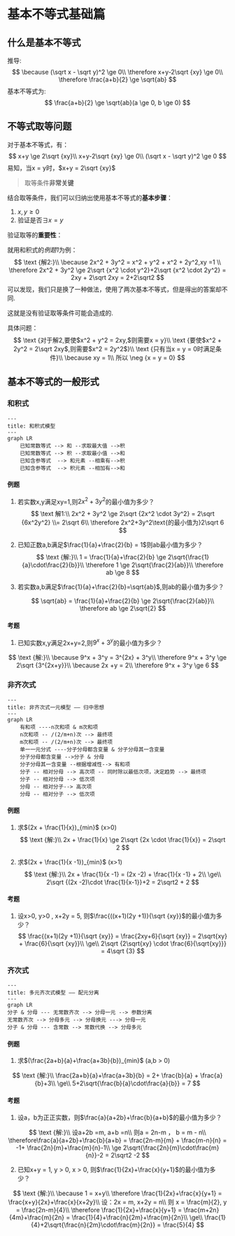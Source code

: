 # 基本不等式基础篇

## 什么是基本不等式

推导:
$$
\because (\sqrt x - \sqrt y)^2 \ge 0\\
\therefore x+y-2\sqrt {xy} \ge 0\\
\therefore \frac{a+b}{2} \ge \sqrt{ab}
$$
基本不等式为:
$$
\frac{a+b}{2} \ge \sqrt{ab}(a \ge 0, b \ge 0)
$$

## 不等式取等问题

对于基本不等式，有：
$$
x+y \ge 2\sqrt {xy}\\
x+y-2\sqrt {xy} \ge 0\\
(\sqrt x - \sqrt y)^2 \ge 0
$$
易知，当x = y时，$x+y = 2\sqrt {xy}$

> 取等条件**非常关键**

结合取等条件，我们可以归纳出使用基本不等式的**基本步骤**：

1. $x,y \ge 0$
2. 验证是否$\exists {x = y}$



验证取等的**重要性**：

就用和积式的*例题1*为例：
$$
\text {解2:}\\
\because 2x^2 + 3y^2 = x^2 + y^2 + x^2 + 2y^2,xy =1 \\
\therefore 2x^2 + 3y^2 \ge 2\sqrt {x^2 \cdot y^2}+2\sqrt {x^2 \cdot 2y^2} = 2xy + 2\sqrt 2xy = 2+2\sqrt2
$$
可以发现，我们只是换了一种做法，使用了两次基本不等式，但是得出的答案却不同.

这就是没有验证取等条件可能会造成的.

具体问题：
$$
\text {对于解2,要使$x^2 + y^2 = 2xy,$则需要x = y}\\
\text {要使$x^2 + 2y^2 = 2\sqrt 2xy$,则需要$x^2 = 2y^2$}\\
\text {只有当x = y = 0时满足条件}\\
\because xy = 1\\
所以 \neg {x = y = 0}
$$

## 基本不等式的一般形式

### 和积式

```mermaid
---
title: 和积式模型
---
graph LR
	已知常数等式 --> 和 --求取最大值 -->积
	已知常数等式 --> 积 --求取最小值 -->和
	已知含参等式  --> 和元素 --相乘有-->积
	已知含参等式  --> 积元素 --相加有-->和
```



#### 例题

1. 若实数x,y满足xy=1,则$2x^2+3y^2$的最小值为多少？
   $$
   \text 解1:\\
   2x^2 + 3y^2 \ge 2\sqrt {2x^2 \cdot 3y^2} = 2\sqrt {6x^2y^2} \\= 2\sqrt 6\\
   \therefore 2x^2+3y^2\text{的最小值为}2\sqrt 6
   $$

2. 已知正数a,b满足$\frac{1}{a}+\frac{2}{b} = 1$则ab最小值为多少？
   $$
   \text {解:}\\
   1 = \frac{1}{a}+\frac{2}{b} \ge 2\sqrt{\frac{1}{a}\cdot\frac{2}{b}}\\
   \therefore 1 \ge 2\sqrt{\frac{2}{ab}}\\
   \therefore ab \ge 8
   $$

3. 若实数a,b满足$\frac{1}{a}+\frac{2}{b}=\sqrt{ab}$,则ab的最小值为多少？
   
   $$
   \sqrt{ab} = \frac{1}{a}+\frac{2}{b} \ge 2\sqrt{\frac{2}{ab}}\\
   \therefore ab \ge 2\sqrt{2}
   $$
   
#### 考题

   1. 已知实数x,y满足2x+y=2,则$9^x+3^y$的最小值为多少？ 

$$
\text {解:}\\
\because 9^x + 3^y = 3^{2x} + 3^y\\
\therefore 9^x + 3^y \ge 2\sqrt {3^{2x+y}}\\
\because 2x +y = 2\\
\therefore 9^x + 3^y \ge 6
$$

### 非齐次式

```mermaid
---
title: 非齐次式一元模型 —— 归中思想
---
graph LR
	有和项 ----n次和项 & m次和项
	n次和项 -- /(2/m+n)次 --> 最终项
	m次和项 -- /(2/m+n)次 --> 最终项
	单一一元分式 ----分子分母都含变量 & 分子分母其一含变量
	分子分母都含变量 -->分子 & 分母
	分子分母其一含变量 --根据增减性--> 有和项
	分子 -- 相对分母 --> 高次项 -- 同时除以最低次项，决定趋势 --> 最终项
	分子 -- 相对分母 --> 低次项
	分母 -- 相对分子--> 高次项
	分母 -- 相对分子 --> 低次项
```





#### 例题

1. 求$(2x + \frac{1}{x})_{min}$ (x>0)
   $$
   \text {解:}\\
   2x + \frac{1}{x} \ge 2\sqrt {2x \cdot \frac{1}{x}} = 2\sqrt 2
   $$

2. 求$(2x + \frac{1}{x -1})_{min}$ (x>1)
   $$
   \text {解:}\\
   2x + \frac{1}{x -1} = (2x -2) + \frac{1}{x -1} + 2\\
   \ge\\
   2\sqrt {(2x -2)\cdot \frac{1}{x-1}}+2 = 2\sqrt2 + 2
   $$

#### 考题

1. 设x>0, y>0 , x+2y = 5, 则$\frac{((x+1)(2y +1)}{\sqrt {xy}}$的最小值为多少？
   $$
   \frac{(x+1)(2y +1)}{\sqrt {xy}} = \frac{2xy+6}{\sqrt {xy}} = 2\sqrt{xy} + \frac{6}{\sqrt {xy}}\\
   \ge\\
   2\sqrt {2\sqrt{xy} \cdot \frac{6}{\sqrt{xy}}} = 4\sqrt {3}
   $$

### 齐次式

```mermaid
---
title: 多元齐次式模型 —— 配元分离
---
graph LR
分子 & 分母 --- 无常数齐次 --> 分母一元 --> 参数分离
无常数齐次 --> 分母多元 --> 分母换元 ---> 分母一元
分子 & 分母 --- 含常数 --> 常数代换 --> 分母多元 
```



#### 例题

1. 求$(\frac{2a+b}{a}+\frac{a+3b}{b})_{min}$ (a,b > 0)

$$
\text {解:}\\
\frac{2a+b}{a}+\frac{a+3b}{b} = 2+ \frac{b}{a} + \frac{a}{b}+3\\
\ge\\
5+2\sqrt{\frac{b}{a}\cdot\frac{a}{b}} = 7
$$

#### 考题

1. 设a，b为正正实数，则$\frac{a}{a+2b}+\frac{b}{a+b}$的最小值为多少？

$$
\text {解:}\\
设a+2b =m, a+b =n\\
则a = 2n-m ， b = m - n\\
\therefore\frac{a}{a+2b}+\frac{b}{a+b} = \frac{2n-m}{m} + \frac{m-n}{n} = -1+ \frac{2n}{m}+\frac{m}{n}-1\\
\ge
2\sqrt{\frac{2n}{m}\cdot\frac{m}{n}}-2 = 2\sqrt2 -2
$$

2. 已知x+y = 1, y > 0, x > 0, 则$\frac{1}{2x}+\frac{x}{y+1}$的最小值为多少？

$$
\text {解:}\\
\because 1 = x+y\\
\therefore \frac{1}{2x}+\frac{x}{y+1} = \frac{x+y}{2x}+\frac{x}{x+2y}\\
设：2x = m, x+2y = n\\
则 x = \frac{m}{2}, y = \frac{2n-m}{4}\\
\therefore \frac{1}{2x}+\frac{x}{y+1} = \frac{m+2n}{4m}+\frac{m}{2n} = \frac{1}{4}+\frac{n}{2m}+\frac{m}{2n}\\
\ge\\
\frac{1}{4}+2\sqrt{\frac{n}{2m}\cdot\frac{m}{2n}} = \frac{5}{4}
$$


